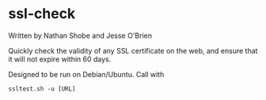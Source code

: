 ssl-check
=========
Written by Nathan Shobe and Jesse O'Brien

Quickly check the validity of any SSL certificate on the web, and ensure that it will not expire within 60 days.


Designed to be run on Debian/Ubuntu. Call with

	ssltest.sh -u [URL]